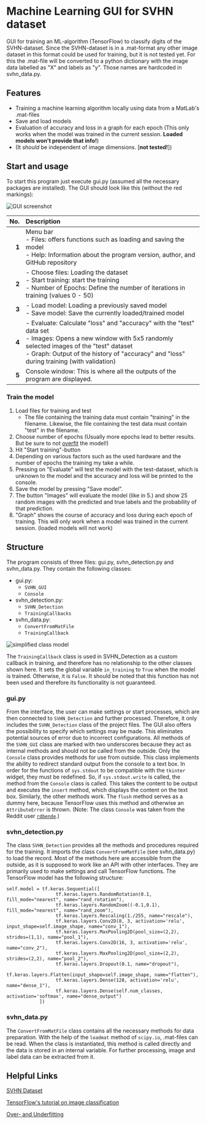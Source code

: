 # Machine Learning GUI for SVHN dataset
GUI for training an ML-algorithm (TensorFlow) to classify digits of the SVHN-dataset. 
Since the SVHN-dataset is in a .mat-format any other image dataset in this format could be used for training, but it is not tested yet.
For this the .mat-file will be converted to a python dictionary with the image data labelled as "X" and labels as "y". Those names are hardcoded in svhn_data.py.

## Features
- Training a machine learning algorithm locally using data from a MatLab's .mat-files
- Save and load models
- Evaluation of accuracy and loss in a graph for each epoch (This only works when the model was trained in the current session. **Loaded models won't provide that info!**)
- (It *should* be independent of image dimensions. [**not tested!**])

## Start and usage
To start this program just execute gui.py (assumed all the necessary packages are installed).
The GUI should look like this (without the red markings):

![GUI screenshot](https://github.com/3DTS/ML_Project/assets/104661402/cc7a087a-235c-42b6-b93d-45ff26fbe5f1 "GUI screenshot")

No. | Description
---:|:---
**1**| Menu bar <br> - Files: offers functions such as loading and saving the model<br> - Help: Information about the program version, author, and GitHub repository
**2**| - Choose files: Loading the dataset<br> - Start training: start the training<br> - Number of Epochs: Define the number of iterations in training (values 0 - 50)
**3**| - Load model: Loading a previously saved model<br> - Save model: Save the currently loaded/trained model
**4**| - Evaluate: Calculate "loss" and "accuracy" with the "test" data set<br> - Images: Opens a new window with 5x5 randomly selected images of the "test" dataset<br> - Graph: Output of the history of "accuracy" and "loss" during training (with validation)
**5**| Console window: This is where all the outputs of the program are displayed.

### Train the model
1. Load files for training and test
    - The file containing the training data must contain "training" in the filename. Likewise, the file containing the test data must contain "test" in the filename.
2. Choose number of epochs (Usually more epochs lead to better results. But be sure to not [overfit](https://www.geeksforgeeks.org/underfitting-and-overfitting-in-machine-learning/) the model!)
3. Hit "Start training"-button
4. Depending on various factors such as the used hardware and the number of epochs the training my take a while.
5. Pressing on "Evaluate" will test the model with the test-dataset, which is unknown to the model and the accuracy and loss will be printed to the console.
6. Save the model by pressing "Save model".
7. The button "Images" will evaluate the model (like in 5.) and show 25 random images with the predicted and true labels and the probability of that prediction.
8. "Graph" shows the course of accuracy and loss during each epoch of training. This will only work when a model was trained in the current session. (loaded models will not work)

## Structure
The program consists of three files: gui.py, svhn_detection.py and svhn_data.py. They contain the following classes:
-	gui.py:  
    -	`SVHN_GUI`
    -	`Console`
-	svhn_detection.py:
    -	`SVHN_Detection`
    -	`TrainingCallbacks`
-	svhn_data.py:
    -	`ConvertFromMatFile`
    -	`TrainingCallback` 

![simplified class model](https://github.com/3DTS/ML_Project/assets/104661402/b00747d3-8fb5-4402-8565-3e045d99a80f "simplified class model")

The `TrainingCallback` class is used in SVHN_Detection as a custom callback in training, and therefore has no relationship to the other classes shown here. It sets the global variable `in_training` to `True` 
when the model is trained. Otherwise, it is `False`. It should be noted that this function has not been used and therefore its functionality is not guaranteed.
 
### gui.py
From the interface, the user can make settings or start processes, which are then connected to `SVHN_Detection` and further processed. Therefore, it only includes the `SVHN_Detection` class of the project files. 
The GUI also offers the possibility to specify which settings may be made. This eliminates potential sources of error due to incorrect configurations.
All methods of the `SVHN_GUI` class are marked with two underscores because they act as internal methods and should not be called from the outside. 
Only the `Console` class provides methods for use from outside. This class implements the ability to redirect standard output from the console to a text box. In order for the functions of `sys.stdout` to be 
compatible with the `tkinter` widget, they must be redefined. So, if `sys.stdout.write` is called, the method from the `Console` class is called. This takes the content to be output and executes the `insert` method, 
which displays the content on the text box. Similarly, the other methods work. The `flush` method serves as a dummy here, because TensorFlow uses this method and otherwise an `AttributeError` is thrown. 
(Note: The class `Console` was taken from the Reddit user [`rdbende`]([https://www.reddit.com/r/Tkinter/comments/nmx0ir/how_to_show_terminal_output_in_gui/](https://www.reddit.com/r/Tkinter/comments/nmx0ir/comment/gzrq86t/?utm_source=share&utm_medium=web2x&context=3)https://www.reddit.com/r/Tkinter/comments/nmx0ir/comment/gzrq86t/?utm_source=share&utm_medium=web2x&context=3).)

### svhn_detection.py
The class `SVHN_Detection` provides all the methods and procedures required for the training. It imports the class `ConvertFromMatFile` (see svhn_data.py) to load the record. Most of the methods here are accessible from the outside,
as it is supposed to work like an API with other interfaces. They are primarily used to make settings and call TensorFlow functions. 
The TensorFlow model has the following structure:

```
self.model = tf.keras.Sequential([
                  tf.keras.layers.RandomRotation(0.1, fill_mode="nearest", name="rand_rotation"),
                  tf.keras.layers.RandomZoom((-0.1,0.1), fill_mode="nearest", name="rand_zoom"),
                  tf.keras.layers.Rescaling(1./255, name="rescale"),
                  tf.keras.layers.Conv2D(8, 3, activation='relu', input_shape=self.image_shape, name="conv_1"),
                  tf.keras.layers.MaxPooling2D(pool_size=(2,2), strides=(1,1), name="pool_1"),
                  tf.keras.layers.Conv2D(16, 3, activation='relu', name="conv_2"),
                  tf.keras.layers.MaxPooling2D(pool_size=(2,2), strides=(2,2), name="pool_2"),
                  tf.keras.layers.Dropout(0.1, name="dropout"),
                  tf.keras.layers.Flatten(input_shape=self.image_shape, name="flatten"),
                  tf.keras.layers.Dense(128, activation='relu', name="dense_1"),
                  tf.keras.layers.Dense(self.num_classes, activation='softmax', name="dense_output")   
            ])
```

### svhn_data.py
The `ConvertFromMatFile` class contains all the necessary methods for data preparation. With the help of the `loadmat` method of `scipy.io`, .mat-files can be read. 
When the class is instantiated, this method is called directly and the data is stored in an internal variable. For further processing, image and label data can be extracted from it.

## Helpful Links
[SVHN Dataset](http://ufldl.stanford.edu/housenumbers/)

[TensorFlow's tutorial on image classification](https://www.tensorflow.org/tutorials/images/classification)

[Over- and Underfitting](https://www.geeksforgeeks.org/underfitting-and-overfitting-in-machine-learning/)
